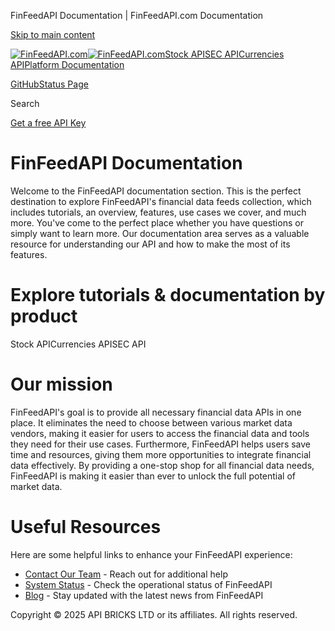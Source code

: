 FinFeedAPI Documentation | FinFeedAPI.com Documentation




[Skip to main content](#__docusaurus_skipToContent_fallback)

[![FinFeedAPI.com](https://cdn.sanity.io/images/xpx4czto/production/875913d8710b3054c19fad19673dc5592614265e-773x184.svg)![FinFeedAPI.com](https://cdn.sanity.io/images/xpx4czto/production/875913d8710b3054c19fad19673dc5592614265e-773x184.svg)](https://www.finfeedapi.com)[Stock API](/stock-api/)[SEC API](/sec-api/)[Currencies API](/currencies-api/)[Platform Documentation](/general/authentication)

[GitHub](https://github.com/api-bricks/api-bricks-sdk)[Status Page](https://status.finfeedapi.com)

Search

[Get a free API Key](https://console.finfeedapi.com/?link=/apikeys/create)

FinFeedAPI Documentation
========================

Welcome to the FinFeedAPI documentation section. This is the perfect destination to explore FinFeedAPI's financial data feeds collection, which includes tutorials, an overview, features, use cases we cover, and much more. You've come to the perfect place whether you have questions or simply want to learn more. Our documentation area serves as a valuable resource for understanding our API and how to make the most of its features.

Explore tutorials & documentation by product
============================================

Stock APICurrencies APISEC API

Our mission
===========

FinFeedAPI's goal is to provide all necessary financial data APIs in one place. It eliminates the need to choose between various market data vendors, making it easier for users to access the financial data and tools they need for their use cases. Furthermore, FinFeedAPI helps users save time and resources, giving them more opportunities to integrate financial data effectively. By providing a one-stop shop for all financial data needs, FinFeedAPI is making it easier than ever to unlock the full potential of market data.

Useful Resources
================

Here are some helpful links to enhance your FinFeedAPI experience:

* [Contact Our Team](https://support.apibricks.io/) - Reach out for additional help
* [System Status](https://status.finfeedapi.com/) - Check the operational status of FinFeedAPI
* [Blog](https://www.finfeedapi.com/blog/) - Stay updated with the latest news from FinFeedAPI

Copyright © 2025 API BRICKS LTD or its affiliates. All rights reserved.